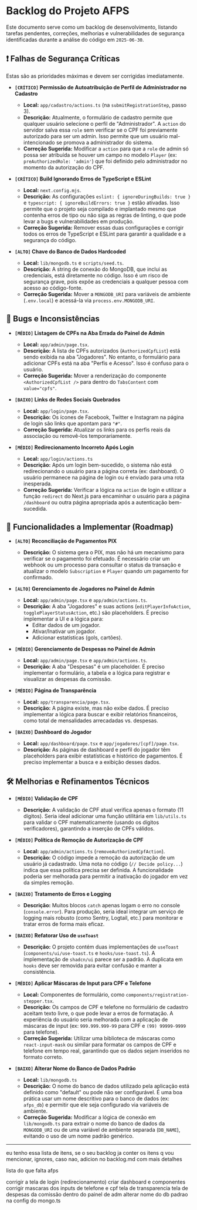 # Backlog do Projeto AFPS

Este documento serve como um backlog de desenvolvimento, listando tarefas pendentes, correções, melhorias e vulnerabilidades de segurança identificadas durante a análise do código em `2025-06-30`.

## ❗ Falhas de Segurança Críticas

Estas são as prioridades máximas e devem ser corrigidas imediatamente.

- **`[CRÍTICO]` Permissão de Autoatribuição de Perfil de Administrador no Cadastro**
  - **Local:** `app/cadastro/actions.ts` (na `submitRegistrationStep`, passo 3).
  - **Descrição:** Atualmente, o formulário de cadastro permite que qualquer usuário selecione o perfil de "Administrador". A `action` do servidor salva essa `role` sem verificar se o CPF foi previamente autorizado para ser um admin. Isso permite que um usuário mal-intencionado se promova a administrador do sistema.
  - **Correção Sugerida:** Modificar a `action` para que a `role` de admin só possa ser atribuída se houver um campo no modelo `Player` (ex: `preAuthorizedRole: 'admin'`) que foi definido pelo administrador no momento da autorização do CPF.

- **`[CRÍTICO]` Build Ignorando Erros de TypeScript e ESLint**
  - **Local:** `next.config.mjs`.
  - **Descrição:** As configurações `eslint: { ignoreDuringBuilds: true }` e `typescript: { ignoreBuildErrors: true }` estão ativadas. Isso permite que o projeto seja compilado e implantado mesmo que contenha erros de tipo ou não siga as regras de linting, o que pode levar a bugs e vulnerabilidades em produção.
  - **Correção Sugerida:** Remover essas duas configurações e corrigir todos os erros de TypeScript e ESLint para garantir a qualidade e a segurança do código.

- **`[ALTO]` Chave do Banco de Dados Hardcoded**
  - **Local:** `lib/mongodb.ts` e `scripts/seed.ts`.
  - **Descrição:** A string de conexão do MongoDB, que inclui as credenciais, está diretamente no código. Isso é um risco de segurança grave, pois expõe as credenciais a qualquer pessoa com acesso ao código-fonte.
  - **Correção Sugerida:** Mover a `MONGODB_URI` para variáveis de ambiente (`.env.local`) e acessá-la via `process.env.MONGODB_URI`.

## 🐛 Bugs e Inconsistências

- **`[MÉDIO]` Listagem de CPFs na Aba Errada do Painel de Admin**
  - **Local:** `app/admin/page.tsx`.
  - **Descrição:** A lista de CPFs autorizados (`AuthorizedCpfList`) está sendo exibida na aba "Jogadores". No entanto, o formulário para adicionar CPFs está na aba "Perfis e Acesso". Isso é confuso para o usuário.
  - **Correção Sugerida:** Mover a renderização do componente `<AuthorizedCpfList />` para dentro do `TabsContent` com `value="cpfs"`.

- **`[BAIXO]` Links de Redes Sociais Quebrados**
  - **Local:** `app/login/page.tsx`.
  - **Descrição:** Os ícones de Facebook, Twitter e Instagram na página de login são links que apontam para `"#"`.
  - **Correção Sugerida:** Atualizar os links para os perfis reais da associação ou removê-los temporariamente.

- **`[MÉDIO]` Redirecionamento Incorreto Após Login**
  - **Local:** `app/login/actions.ts`
  - **Descrição:** Após um login bem-sucedido, o sistema não está redirecionando o usuário para a página correta (ex: dashboard). O usuário permanece na página de login ou é enviado para uma rota inesperada.
  - **Correção Sugerida:** Verificar a lógica na `action` de login e utilizar a função `redirect` do Next.js para encaminhar o usuário para a página `/dashboard` ou outra página apropriada após a autenticação bem-sucedida.

## 🚀 Funcionalidades a Implementar (Roadmap)

- **`[ALTO]` Reconciliação de Pagamentos PIX**
  - **Descrição:** O sistema gera o PIX, mas não há um mecanismo para verificar se o pagamento foi efetuado. É necessário criar um webhook ou um processo para consultar o status da transação e atualizar o modelo `Subscription` e `Player` quando um pagamento for confirmado.

- **`[ALTO]` Gerenciamento de Jogadores no Painel de Admin**
  - **Local:** `app/admin/page.tsx` e `app/admin/actions.ts`.
  - **Descrição:** A aba "Jogadores" e suas actions (`editPlayerInfoAction`, `togglePlayerStatusAction`, etc.) são placeholders. É preciso implementar a UI e a lógica para:
    - Editar dados de um jogador.
    - Ativar/Inativar um jogador.
    - Adicionar estatísticas (gols, cartões).

- **`[MÉDIO]` Gerenciamento de Despesas no Painel de Admin**
  - **Local:** `app/admin/page.tsx` e `app/admin/actions.ts`.
  - **Descrição:** A aba "Despesas" é um placeholder. É preciso implementar o formulário, a tabela e a lógica para registrar e visualizar as despesas da comissão.

- **`[MÉDIO]` Página de Transparência**
  - **Local:** `app/transparencia/page.tsx`.
  - **Descrição:** A página existe, mas não exibe dados. É preciso implementar a lógica para buscar e exibir relatórios financeiros, como total de mensalidades arrecadadas vs. despesas.

- **`[BAIXO]` Dashboard do Jogador**
  - **Local:** `app/dashboard/page.tsx` e `app/jogadores/[cpf]/page.tsx`.
  - **Descrição:** As páginas de dashboard e perfil do jogador têm placeholders para exibir estatísticas e histórico de pagamentos. É preciso implementar a busca e a exibição desses dados.

## 🛠️ Melhorias e Refinamentos Técnicos

- **`[MÉDIO]` Validação de CPF**
  - **Descrição:** A validação de CPF atual verifica apenas o formato (11 dígitos). Seria ideal adicionar uma função utilitária em `lib/utils.ts` para validar o CPF matematicamente (usando os dígitos verificadores), garantindo a inserção de CPFs válidos.

- **`[MÉDIO]` Política de Remoção de Autorização de CPF**
  - **Local:** `app/admin/actions.ts` (`removeAuthorizedCpfAction`).
  - **Descrição:** O código impede a remoção da autorização de um usuário já cadastrado. Uma nota no código (`// Decide policy...`) indica que essa política precisa ser definida. A funcionalidade poderia ser melhorada para permitir a inativação do jogador em vez da simples remoção.

- **`[BAIXO]` Tratamento de Erros e Logging**
  - **Descrição:** Muitos blocos `catch` apenas logam o erro no console (`console.error`). Para produção, seria ideal integrar um serviço de logging mais robusto (como Sentry, Logtail, etc.) para monitorar e tratar erros de forma mais eficaz.

- **`[BAIXO]` Refatorar Uso de `useToast`**
  - **Descrição:** O projeto contém duas implementações de `useToast` (`components/ui/use-toast.ts` e `hooks/use-toast.ts`). A implementação de `shadcn/ui` parece ser a padrão. A duplicata em `hooks` deve ser removida para evitar confusão e manter a consistência.

- **`[MÉDIO]` Aplicar Máscaras de Input para CPF e Telefone**
  - **Local:** Componentes de formulário, como `components/registration-stepper.tsx`.
  - **Descrição:** Os campos de CPF e telefone no formulário de cadastro aceitam texto livre, o que pode levar a erros de formatação. A experiência do usuário seria melhorada com a aplicação de máscaras de input (ex: `999.999.999-99` para CPF e `(99) 99999-9999` para telefone).
  - **Correção Sugerida:** Utilizar uma biblioteca de máscaras como `react-input-mask` ou similar para formatar os campos de CPF e telefone em tempo real, garantindo que os dados sejam inseridos no formato correto.

- **`[BAIXO]` Alterar Nome do Banco de Dados Padrão**
  - **Local:** `lib/mongodb.ts`
  - **Descrição:** O nome do banco de dados utilizado pela aplicação está definido como "default" ou pode não ser configurável. É uma boa prática usar um nome descritivo para o banco de dados (ex: `afps_db`) e permitir que ele seja configurado via variáveis de ambiente.
  - **Correção Sugerida:** Modificar a lógica de conexão em `lib/mongodb.ts` para extrair o nome do banco de dados da `MONGODB_URI` ou de uma variável de ambiente separada (`DB_NAME`), evitando o uso de um nome padrão genérico.
---
eu tenho essa lista de itens, se o seu backlog ja conter os itens q vou mencionar, ignores, caso nao, adicion no backlog.md com mais detalhes



lista do que falta afps

 corrigir a tela de login (redirecionamento)
criar dashboard e componentes 
corrigir mascaras dos inputs de telefone e cpf
tela de transparencia
tela de despesas da comissão dentro do painel de adm
alterar nome do db padrao na config do mongo.ts